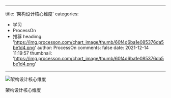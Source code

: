 
---
title: '架构设计核心维度'
categories: 
 - 学习
 - ProcessOn
 - 推荐
headimg: 'https://img.processon.com/chart_image/thumb/60f4d6ba1e085376da5be1d4.png'
author: ProcessOn
comments: false
date: 2021-12-14 11:19:57
thumbnail: 'https://img.processon.com/chart_image/thumb/60f4d6ba1e085376da5be1d4.png'
---

<div>   
<img class="thumb" alt="架构设计核心维度" src="https://img.processon.com/chart_image/thumb/60f4d6ba1e085376da5be1d4.png" referrerpolicy="no-referrer">
<p>架构设计核心维度</p>  
</div>
            